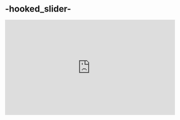 # -hooked_slider-

<iframe width="560" height="315" src="https://www.youtube.com/embed/4ILUwcaUxAU" title="YouTube video player" frameborder="0" allow="accelerometer; autoplay; clipboard-write; encrypted-media; gyroscope; picture-in-picture; web-share" allowfullscreen></iframe>
